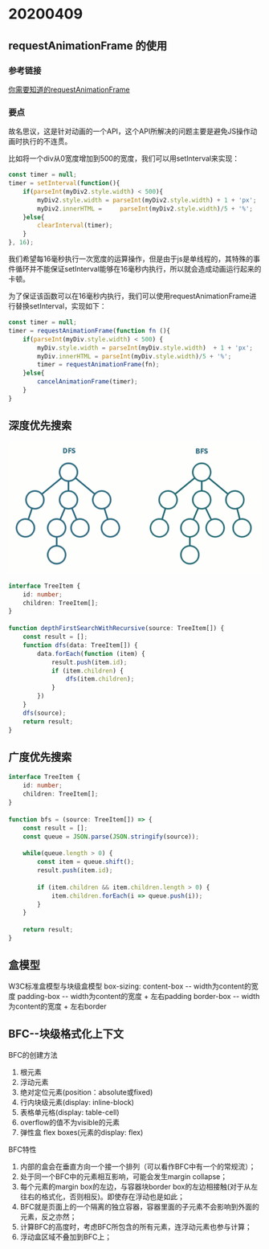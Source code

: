 # 20200409

## requestAnimationFrame 的使用

### 参考链接

[你需要知道的requestAnimationFrame](https://juejin.im/post/5a82f0626fb9a06358657c9c)

### 要点

故名思议，这是针对动画的一个API，这个API所解决的问题主要是避免JS操作动画时执行的不连贯。

比如将一个div从0宽度增加到500的宽度，我们可以用setInterval来实现：

```javascript
const timer = null;
timer = setInterval(function(){
    if(parseInt(myDiv2.style.width) < 500){
        myDiv2.style.width = parseInt(myDiv2.style.width) + 1 + 'px';
        myDiv2.innerHTML =     parseInt(myDiv2.style.width)/5 + '%';
    }else{
        clearInterval(timer);
    }
}, 16);
```

我们希望每16毫秒执行一次宽度的运算操作，但是由于js是单线程的，其特殊的事件循环并不能保证setInterval能够在16毫秒内执行，所以就会造成动画运行起来的卡顿。

为了保证该函数可以在16毫秒内执行，我们可以使用requestAnimationFrame进行替换setInterval，实现如下：

```javascript
const timer = null;
timer = requestAnimationFrame(function fn (){
    if(parseInt(myDiv.style.width) < 500) {
        myDiv.style.width = parseInt(myDiv.style.width)  + 1 + 'px';
        myDiv.innerHTML = parseInt(myDiv.style.width)/5 + '%';
        timer = requestAnimationFrame(fn);
    }else{
        cancelAnimationFrame(timer);
    }
}
```

## 深度优先搜索

![DFS BFS](./data/bfs_dfs.gif)

```typescript
interface TreeItem {
    id: number;
    children: TreeItem[];
}

function depthFirstSearchWithRecursive(source: TreeItem[]) {
    const result = [];
    function dfs(data: TreeItem[]) {
        data.forEach(function (item) {
            result.push(item.id);
            if (item.children) {
                dfs(item.children);
            }
        })
    }
    dfs(source);
    return result;
}
```

## 广度优先搜索

```typescript
interface TreeItem {
    id: number;
    children: TreeItem[];
}

function bfs = (source: TreeItem[]) => {
    const result = [];
    const queue = JSON.parse(JSON.stringify(source));

    while(queue.length > 0) {
        const item = queue.shift();
        result.push(item.id);

        if (item.children && item.children.length > 0) {
            item.children.forEach(i => queue.push(i));
        }
    }

    return result;
}
```

## 盒模型

W3C标准盒模型与块级盒模型
box-sizing:
content-box -- width为content的宽度
padding-box -- width为content的宽度 + 左右padding
border-box -- width为content的宽度 + 左右border

## BFC--块级格式化上下文

BFC的创建方法

1. 根元素
2. 浮动元素
3. 绝对定位元素(position：absolute或fixed)
4. 行内块级元素(display: inline-block)
5. 表格单元格(display: table-cell)
6. overflow的值不为visible的元素
7. 弹性盒 flex boxes(元素的display: flex)

BFC特性

1. 内部的盒会在垂直方向一个接一个排列（可以看作BFC中有一个的常规流）；
2. 处于同一个BFC中的元素相互影响，可能会发生margin collapse；
3. 每个元素的margin box的左边，与容器块border box的左边相接触(对于从左往右的格式化，否则相反)。即使存在浮动也是如此；
4. BFC就是页面上的一个隔离的独立容器，容器里面的子元素不会影响到外面的元素，反之亦然；
5. 计算BFC的高度时，考虑BFC所包含的所有元素，连浮动元素也参与计算；
6. 浮动盒区域不叠加到BFC上；

